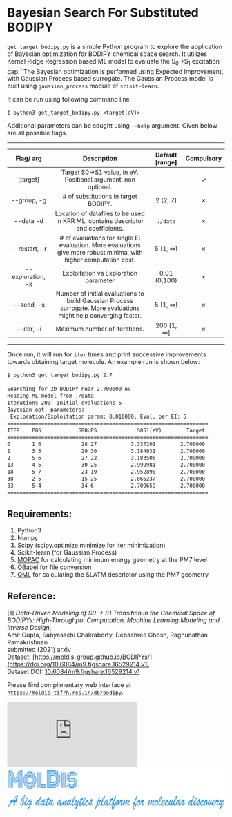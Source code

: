 Bayesian Search For Substituted BODIPY
======================================

`get_target_bodipy.py` is a simple Python program to explore the application of Bayesian optimization for BODIPY chemical space search. It utilizes Kernel Ridge Regression based ML model to evaluate the S<sub>0</sub>&#8594;S<sub>1</sub> excitation gap.<sup>1</sup> The Bayesian optimization is performed using Expected Improvement, with Gaussian Process based surrogate. The Gaussian Process model is built using `gaussian_process` module of `scikit-learn`. 

It can be run using following command line
```
$ python3 get_target_bodipy.py <target(eV)>
```

Additional parameters can be sought using `--help` argument. Given below are all possible flags.

---
| Flag/ arg | Description | Default [range] | Compulsory |
|:----:|:-----------:|:-------:|:----------:|
|[target]| Target S0->S1 value, in eV. Positional argument, non optional.| - | &#10003; |
| --group, -g | # of substitutions in target BODIPY. | 2 [2, 7]|&#x2717;|
|  --data -d | Location of datafiles to be used in KRR ML, contains descriptor and coefficients.| `./data`|&#x2717;|
|  --restart, -r | # of evaluations for single EI evaluation. More evaluations give more robust minima, with higher computation cost. | 5 [1, &#8734;] | &#x2717;|
| --exploration, -x | Exploitation vs Exploration parameter | 0.01 (0,100)| &#x2717;|
| --seed, -s | Number of initial evaluations to build Gaussian Process surrogate. More evaluations might help converging faster. | 5 [1, &#8734;] | &#x2717;|
| --iter, -i | Maximum number of iterations. | 200 [1, &#8734;] | &#x2717;|
---

Once run, it will run for `iter` times and print successive improvements towards obtaining target molecule. An example run is shown below:
```
$ python3 get_target_bodipy.py 2.7

Searching for 2D BODIPY near 2.700000 eV
Reading ML model from ./data
Iterations 200; Initial evaluations 5
Bayesian opt. parameters:
 Exploration/Exploitation param: 0.010000; Eval. per EI: 5
=================================================================
ITER    POS            GROUPS             S0S1(eV)        Target
=================================================================
0       1 6             28 27           3.337201        2.700000
1       3 5             29 30           3.184931        2.700000
2       5 6             27 22           3.183506        2.700000
13      4 5             30 25           2.999981        2.700000
18      5 7             23 19           2.952890        2.700000
38      2 5             15 25           2.866237        2.700000
83      5 4             34 6            2.709659        2.700000
=================================================================
```

## Requirements:
1. Python3
2. Numpy
3. Scipy (scipy.optimize.minimize for iter minimization)
4. Scikit-learn (for Gaussian Process)
5. [MOPAC](http://openmopac.net/) for calculating minimum energy geometry at the PM7 level
6. [OBabel](http://openbabel.org/wiki/Main_Page) for file conversion
7. [QML](https://www.qmlcode.org/) for calculating the SLATM descriptor using the PM7 geometry


## Reference:
[1] _Data-Driven Modeling of S0 -> S1 Transition in the Chemical Space of BODIPYs: High-Throughput Computation, Machine Learning Modeling and Inverse Design_,       
    Amit Gupta, Sabyasachi Chakraborty, Debashree Ghosh, Raghunathan Ramakrishnan                
    submitted (2021) arxiv                  
    Dataset: [https://moldis-group.github.io/BODIPYs/](https://doi.org/10.6084/m9.figshare.16529214.v1)      
    Dataset DOI: [10.6084/m9.figshare.16529214.v1](https://doi.org/10.6084/m9.figshare.16529214.v1)        


Please find complimentary web interface at [`https://moldis.tifrh.res.in/db/bodipy`](https://moldis.tifrh.res.in/db/bodipy).  



![](https://moldis.tifrh.res.in/index.html)
<a href="https://moldis.tifrh.res.in/index.html">
<img src="MolDis.png"  height="100">
</a>
